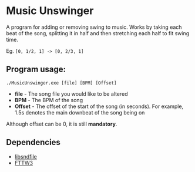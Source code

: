 # Music Unswinger
A program for adding or removing swing to music. Works by taking each beat of the song, splitting it in half and then stretching each half to fit swing time.

Eg. ``[0, 1/2, 1] -> [0, 2/3, 1]``

## Program usage:

```shell
./MusicUnswinger.exe [file] [BPM] [Offset]
```

- **file**	- The song file you would like to be altered
- **BPM**	- The BPM of the song
- **Offset** - The offset of the start of the song (in seconds). For example, 1.5s denotes the main downbeat of the song being on 

Although offset can be 0, it is still **mandatory**.

## Dependencies
- [libsndfile](https://github.com/libsndfile/libsndfile.git)
- [FTTW3](https://www.fftw.org/)